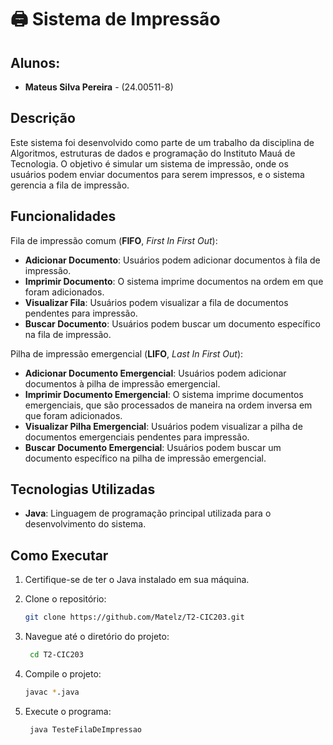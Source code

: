 # 🖨 Sistema de Impressão

## Alunos:
- **Mateus Silva Pereira** - (24.00511-8)

## Descrição
Este sistema foi desenvolvido como parte de um trabalho da disciplina de Algoritmos, estruturas de dados e programação do Instituto Mauá de Tecnologia. O objetivo é simular um sistema de impressão, onde os usuários podem enviar documentos para serem impressos, e o sistema gerencia a fila de impressão.

## Funcionalidades

Fila de impressão comum (**FIFO**, _First In First Out_):
- **Adicionar Documento**: Usuários podem adicionar documentos à fila de impressão.
- **Imprimir Documento**: O sistema imprime documentos na ordem em que foram adicionados.
- **Visualizar Fila**: Usuários podem visualizar a fila de documentos pendentes para impressão.
- **Buscar Documento**: Usuários podem buscar um documento específico na fila de impressão.

Pilha de impressão emergencial (**LIFO**, _Last In First Out_):
- **Adicionar Documento Emergencial**: Usuários podem adicionar documentos à pilha de impressão emergencial.
- **Imprimir Documento Emergencial**: O sistema imprime documentos emergenciais, que são processados de maneira na ordem inversa em que foram adicionados.
- **Visualizar Pilha Emergencial**: Usuários podem visualizar a pilha de documentos emergenciais pendentes para impressão.
- **Buscar Documento Emergencial**: Usuários podem buscar um documento específico na pilha de impressão emergencial.

## Tecnologias Utilizadas
- **Java**: Linguagem de programação principal utilizada para o desenvolvimento do sistema.

## Como Executar

1. Certifique-se de ter o Java instalado em sua máquina.

2. Clone o repositório:
   ```bash
   git clone https://github.com/Matelz/T2-CIC203.git
   ```

3. Navegue até o diretório do projeto:
   ```bash
    cd T2-CIC203
    ```

4. Compile o projeto:
   ```bash
   javac *.java
   ```

5. Execute o programa:
   ```bash
    java TesteFilaDeImpressao
    ```